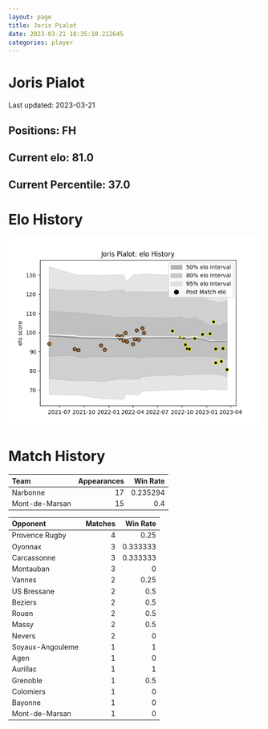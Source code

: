```yaml
---  
layout: page  
title: Joris Pialot  
date: 2023-03-21 18:35:10.212645  
categories: player  
---
```

# Joris Pialot


Last updated: 2023-03-21
## Positions: FH

## Current elo: 81.0

## Current Percentile: 37.0

# Elo History


![elo history](history_JorisPialot.png)
# Match History


| Team           |   Appearances |   Win Rate |
|:---------------|--------------:|-----------:|
| Narbonne       |            17 |   0.235294 |
| Mont-de-Marsan |            15 |   0.4      |

| Opponent         |   Matches |   Win Rate |
|:-----------------|----------:|-----------:|
| Provence Rugby   |         4 |   0.25     |
| Oyonnax          |         3 |   0.333333 |
| Carcassonne      |         3 |   0.333333 |
| Montauban        |         3 |   0        |
| Vannes           |         2 |   0.25     |
| US Bressane      |         2 |   0.5      |
| Beziers          |         2 |   0.5      |
| Rouen            |         2 |   0.5      |
| Massy            |         2 |   0.5      |
| Nevers           |         2 |   0        |
| Soyaux-Angouleme |         1 |   1        |
| Agen             |         1 |   0        |
| Aurillac         |         1 |   1        |
| Grenoble         |         1 |   0.5      |
| Colomiers        |         1 |   0        |
| Bayonne          |         1 |   0        |
| Mont-de-Marsan   |         1 |   0        |